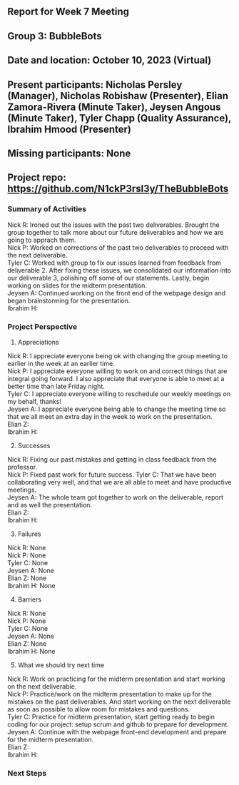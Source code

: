 ## Report for Week 7 Meeting
## Group 3: BubbleBots
## Date and location: October 10, 2023 (Virtual)
## Present participants: Nicholas Persley (Manager), Nicholas Robishaw (Presenter), Elian Zamora-Rivera (Minute Taker), Jeysen Angous (Minute Taker), Tyler Chapp (Quality Assurance), Ibrahim Hmood (Presenter)
## Missing participants: None
## Project repo: https://github.com/N1ckP3rsl3y/TheBubbleBots

### Summary of Activities

Nick R: Ironed out the issues with the past two deliverables. Brought the group together to talk more about our future deliverables and how we are going to apprach them. \
Nick P: Worked on corrections of the past two deliverables to proceed with the next deliverable.\
Tyler C: Worked with group to fix our issues learned from feedback from deliverable 2. After fixing these issues, we consolidated our information into our deliverable 3, polishing off some of our statements. Lastly, begin working on slides for the midterm presentation.\
Jeysen A: Continued working on the front end of the webpage design and began brainstorming for the presentation. \
Ibrahim H: 


### Project Perspective
1. Appreciations

  Nick R: I appreciate everyone being ok with changing the group meeting to earlier in the week at an earlier time. \
  Nick P: I appreciate everyone willing to work on and correct things that are integral going forward. I also appreciate that everyone is able to meet at a better time than late Friday night. \
  Tyler C: I appreciate everyone willing to reschedule our weekly meetings on my behalf, thanks! \
  Jeysen A: I appreciate everyone being able to change the meeting time so that we all meet an extra day in the week to work on the 
            presentation. \
  Elian Z: \
  Ibrahim H: 

2. Successes

  Nick R: Fixing our past mistakes and getting in class feedback from the professor. \
  Nick P: Fixed past work for future success.
  Tyler C: That we have been collaborating very well, and that we are all able to meet and have productive meetings. \
  Jeysen A: The whole team got together to work on the deliverable, report and as well the presentation. \
  Elian Z: \
  Ibrahim H: 

  
3. Failures

  Nick R: None\
  Nick P: None\
  Tyler C: None\
  Jeysen A: None\
  Elian Z: None\
  Ibrahim H: None

4. Barriers

  Nick R: None\
  Nick P: None\
  Tyler C: None\
  Jeysen A: None\
  Elian Z: None\
  Ibrahim H: None

5. What we should try next time
   
Nick R: Work on practicing for the midterm presentation and start working on the next deliverable. \
Nick P: Practice/work on the midterm presentation to make up for the mistakes on the past deliverables. And start working on the next deliverable as soon as possible to allow room for mistakes and questions. \
Tyler C: Practice for midterm presentation, start getting ready to begin coding for our project: setup scrum and github to prepare for development. \
Jeysen A: Continue with the webpage front-end development and prepare for the midterm presentation. \
Elian Z: \
Ibrahim H: 


### Next Steps

  

